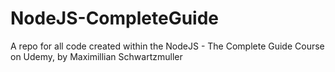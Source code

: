 # NodeJS-CompleteGuide
A repo for all code created within the NodeJS - The Complete Guide Course on Udemy, by Maximillian Schwartzmuller
